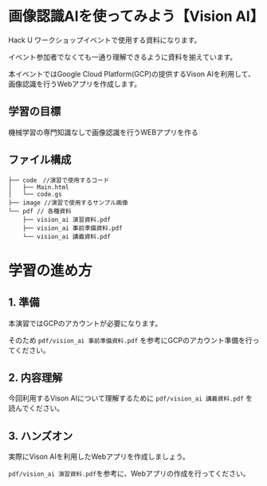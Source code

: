 # 画像認識AIを使ってみよう【Vision AI】

Hack U ワークショップイベントで使用する資料になります。

イベント参加者でなくても一通り理解できるように資料を揃えています。

本イベントではGoogle Cloud Platform(GCP)の提供するVison AIを利用して、画像認識を行うWebアプリを作成します。

## 学習の目標

機械学習の専門知識なしで画像認識を行うWEBアプリを作る


## ファイル構成

```
├── code　//演習で使用するコード
│   ├── Main.html
│   └── code.gs
├── image //演習で使用するサンプル画像
└── pdf // 各種資料
    ├── vision_ai 演習資料.pdf
    ├── vision_ai 事前準備資料.pdf
    └── vision_ai 講義資料.pdf
```

# 学習の進め方

## 1. 準備

本演習ではGCPのアカウントが必要になります。

そのため `pdf/vision_ai 事前準備資料.pdf` を参考にGCPのアカウント準備を行ってください。

## 2. 内容理解

今回利用するVison AIについて理解するために `pdf/vision_ai 講義資料.pdf` を読んでください。

## 3. ハンズオン

実際にVison AIを利用したWebアプリを作成しましょう。

 `pdf/vision_ai 演習資料.pdf`を参考に、Webアプリの作成を行ってください。


